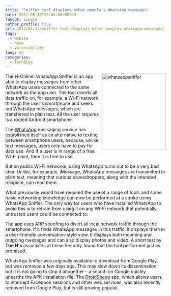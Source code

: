 ```yaml
---
title: "Sniffer tool displays other people's WhatsApp messages"
date: 2012-05-13T22:06:00+00:00
layout: single
author_profile: true
url: 2012/05/13/sniffer-tool-displays-other-peoples-whatsapp-messages/
tags:
  - Mobile
  - news
  - Vulnerability
lang: en
categories: 
  - TechBlog
---
```

[<img title="whatsappsniffer" border="0" alt="whatsappsniffer" align="right" src="http://lh5.ggpht.com/-qFL4blsjloE/T7ApOibKNiI/AAAAAAAAF9o/3zgQIOZmzBA/whatsappsniffer_thumb%25255B2%25255D.png?imgmax=800" width="201" height="240" />](http://lh3.ggpht.com/-_y6ih_BTt2k/T7ApJb9to6I/AAAAAAAAF9g/hmIXjhzvFVw/s1600-h/whatsappsniffer%25255B4%25255D.png)The H-Online: WhatsApp Sniffer is an app able to display messages from other WhatsApp users connected to the same network as the app user. The tool diverts all data traffic on, for example, a Wi-Fi network through the user's smartphone and seeks out WhatsApp messages, which are transferred in plain text. All the user requires is a rooted Android smartphone. 

The [WhatsApp](http://www.whatsapp.com/) messaging service has established itself as an alternative to texting between smartphone users, because, unlike text messages, users only have to pay for data use. And if a user is in range of a free Wi-Fi point, then it is free to use. 

But on public Wi-Fi networks, using WhatsApp turns out to be a very bad idea. Unlike, for example, iMessage, WhatsApp messages are transmitted in plain text, meaning that curious eavesdroppers, along with the intended recipient, can read them. 

What previously would have required the use of a range of tools and some basic networking knowledge can now be performed at a stroke using WhatsApp Sniffer. The only way for users who have installed WhatsApp to avoid this is to refrain from using it on any Wi-Fi network that potentially untrusted users could be connected to. 

The app uses ARP spoofing to divert all local network traffic through the smartphone. If it finds WhatsApp messages in this traffic, it displays them in a user-friendly conversation-style view. It displays both incoming and outgoing messages and can also display photos and video. A short test by **The H's** associates at heise Security found that the tool performed just as promised. 

WhatsApp Sniffer was originally available to download from Google Play, but was removed a few days ago. This may slow down its dissemination, but it is not going to stop it altogether – a search on Google quickly unearths the APK installation file. The [DroidSheep](http://droidsheep.de/) app, which allows users to intercept Facebook sessions and other web services, was also recently removed from Google Play, but is still proving popular.